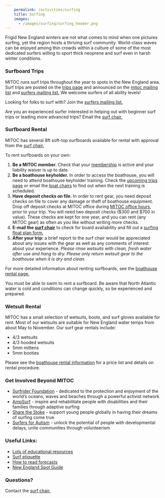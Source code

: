 ```yaml
---
    permalink: /activities/surfing
    title: Surfing
    images:
      - /images/surfing/surfing_header.png
---
```


Frigid New England winters are not what comes to mind when one pictures surfing, yet the region hosts a thriving surf community. World-class waves can be enjoyed among thin crowds within a culture of some of the most dedicated surfers willing to sport thick neoprene and surf even in harsh winter conditions.

### Surfboard Trips

MITOC runs surf trips throughout the year to spots in the New England area. Surf trips are posted on the [trips page](https://mitoc-trips.mit.edu/trips/) and announced on the [mitoc mailing list](https://mitoc.mit.edu/mailing-lists) and [surfers mailing list.](https://mailman.mit.edu/mailman/listinfo/surfers) We welcome surfers of all ability levels!

Looking for folks to surf with? Join the [surfers mailing list.](https://mailman.mit.edu/mailman/listinfo/surfers)

Are you an experienced surfer interested in helping out with beginner surf trips or leading more advanced trips? Email the [surf chair.](mailto:boathouse-mgr@mit.edu)

### Surfboard Rental

MITOC has several 8ft soft-top surfboards available for rental with approval from the [surf chair.](mailto:boathouse-mgr@mit.edu)

To rent surfboards on your own:

1. **Be a MITOC member.** Check that your [membership](https://mitoc-trips.mit.edu/) is active and your liability waiver is up to date.
2. **Be a boathouse keyholder.** In order to access the boathouse, you will need to attend boathouse keyholder training. Check the [upcoming trips page](https://mitoc-trips.mit.edu/trips/) or email the [boat chairs](mailto:boathouse-mgr@mit.edu) to find out when the next training is scheduled.
3. **Have deposit checks on file.** In order to rent gear, you need deposit checks on file to cover any damage or theft of boathouse equipment. Drop off deposit checks at MITOC office during [MITOC office hours](https://mitoc.mit.edu/calendar), prior to your trip. You will need two deposit checks ($300 and $700 in value). These checks are kept for one year, and you can rent (any MITOC gear) as often as you like without writing more checks.
4. **E-mail the [surf chair](mailto:boathouse-mgr@mit.edu)** to check for board availability and fill out a [surfing float plan form.](https://forms.gle/A4WZEaHvCCeYMTe39) 
5. **After your trip:** a brief report to the surf chair would be appreciated about any issues with the gear as well as any comments of interest about your experience. *Please rinse wetsuits with clean, fresh water after use and hang to dry. Please only return wetsuit gear to the boathouse when it is dry and clean.*

For more detailed information about renting surfboards, see the [boathouse rental page.](https://mitoc.mit.edu/rentals/boathouse)

You must be able to swim to rent a surfboard. Be aware that North Atlantic water is cold and conditions can change quickly, so be experienced and prepared.

### Wetsuit Rental

MITOC has a small selection of wetsuits, boots, and surf gloves available for rent. Most of our wetsuits are suitable for New England water temps from about May to November. Our surf gear rentals include:

- 4/3 wetsuits
- 4/3 hooded wetsuits
- 5mm mittens
- 5mm booties

Please see the [boathouse rental information](https://mitoc.mit.edu/rentals/boathouse) for a price list and details on rental procedure.


### Get Involved Beyond MITOC

* [Surfrider Foundation](https://www.surfrider.org) - dedicated to the protection and enjoyment of the world’s oceans, waves and beaches through a powerful activist network
* [AmpSurf](http://ampsurf.org) - inspire and rehabilitate people with disabilities and their families through adaptive surfing
* [Share the Stoke](http://sharethestokefoundation.org/) - support young people globally in having their dreams of surfing come true
* [Surfers for Autism](http://www.surfersforautism.org) - unlock the potential of people with developmental delays, unite communities through volunteerism

### Useful Links:

* [Lots of educational resources](https://northeastsurfing.com/education/)
* [Surf etiquette](https://northeastsurfing.com/education/etiquette/)
* [How to read forecasts](https://northeastsurfing.com/education/reading-forecast-reports/)
* [New England Spot Guide](https://www.surfline.com/surf-reports-forecasts-cams/united-states/massachusetts/6254926)

### Questions?
Contact the [surf chair.](mailto:boathouse-mgr@mit.edu)
